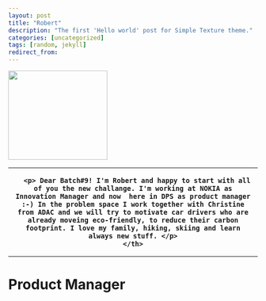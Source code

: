 ```yaml
---
layout: post
title: "Robert"
description: "The first 'Hello world' post for Simple Texture theme."
categories: [uncategorized]
tags: [random, jekyll]
redirect_from:
---
```



<img src="https://raw.githubusercontent.com/team-cero/team-cero.github.io/master/assets/images/Robert_1.jpg?raw=true" height ="180" width="200">

<table>
  <tr>
    <th>

      <p> Dear Batch#9! I'm Robert and happy to start with all of you the new challange. I'm working at NOKIA as Innovation Manager and now  here in DPS as product manager :-) In the problem space I work together with Christine from ADAC and we will try to motivate car drivers who are already moveing eco-friendly, to reduce their carbon footprint. I love my family, hiking, skiing and learn always new stuff. </p>
    </th>
  </tr>  
  </table>

# Product Manager
